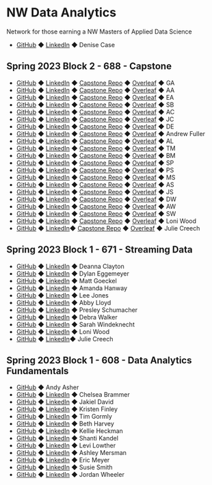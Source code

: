 # NW Data Analytics

Network for those earning a NW Masters of Applied Data Science

- [GitHub](https://github.com/denisecase) ◆ [LinkedIn](https://www.linkedin.com/in/denisecase) ◆ Denise Case

## Spring 2023 Block 2 - 688 - Capstone

- [GitHub]() ◆ [LinkedIn]() ◆ [Capstone Repo]() ◆ [Overleaf]() ◆ GA
- [GitHub]() ◆ [LinkedIn]() ◆ [Capstone Repo]() ◆ [Overleaf]() ◆ AA
- [GitHub]() ◆ [LinkedIn]() ◆ [Capstone Repo]() ◆ [Overleaf]() ◆ EA
- [GitHub]() ◆ [LinkedIn]() ◆ [Capstone Repo]() ◆ [Overleaf]() ◆ SB
- [GitHub]() ◆ [LinkedIn]() ◆ [Capstone Repo]() ◆ [Overleaf]() ◆ AC
- [GitHub]() ◆ [LinkedIn]() ◆ [Capstone Repo]() ◆ [Overleaf]() ◆ JC
- [GitHub]() ◆ [LinkedIn]() ◆ [Capstone Repo]() ◆ [Overleaf]() ◆ DE
- [GitHub](https://github.com/afuller257) ◆ [LinkedIn](https://www.linkedin.com/in/andrew-fuller-456b93aa/) ◆ [Capstone Repo](https://github.com/afuller257/CapstoneProject) ◆ [Overleaf](https://www.overleaf.com/read/stgnsngtzhwb) ◆ Andrew Fuller
- [GitHub]() ◆ [LinkedIn]() ◆ [Capstone Repo]() ◆ [Overleaf]() ◆ AL
- [GitHub]() ◆ [LinkedIn]() ◆ [Capstone Repo]() ◆ [Overleaf]() ◆ TM
- [GitHub]() ◆ [LinkedIn]() ◆ [Capstone Repo]() ◆ [Overleaf]() ◆ BM
- [GitHub]() ◆ [LinkedIn]() ◆ [Capstone Repo]() ◆ [Overleaf]() ◆ SP
- [GitHub]() ◆ [LinkedIn]() ◆ [Capstone Repo]() ◆ [Overleaf]() ◆ PS
- [GitHub]() ◆ [LinkedIn]() ◆ [Capstone Repo]() ◆ [Overleaf]() ◆ MS
- [GitHub]() ◆ [LinkedIn]() ◆ [Capstone Repo]() ◆ [Overleaf]() ◆ AS
- [GitHub]() ◆ [LinkedIn]() ◆ [Capstone Repo]() ◆ [Overleaf]() ◆ JS
- [GitHub]() ◆ [LinkedIn]() ◆ [Capstone Repo]() ◆ [Overleaf]() ◆ DW
- [GitHub]() ◆ [LinkedIn]() ◆ [Capstone Repo]() ◆ [Overleaf]() ◆ AW
- [GitHub]() ◆ [LinkedIn]() ◆ [Capstone Repo]() ◆ [Overleaf]() ◆ SW
- [GitHub](https://github.com/lwood7983) ◆ [LinkedIn](https://www.linkedin.com/in/loniwood1/) ◆ [Capstone Repo](https://github.com/lwood7983/L.Wood_Final_Capstone_Project.git) ◆ [Overleaf](https://www.overleaf.com/read/qwjkgksxjndz) ◆ Loni Wood
 - [GitHub](https://github.com/jcreech72) ◆ [LinkedIn](linkedin.com/in/julie-creech/)◆ [Capstone Repo](https://github.com/jcreech72/CreechCapstone) ◆ [Overleaf](https://www.overleaf.com/read/mzdkvqkytrmg) ◆ Julie Creech

## Spring 2023 Block 1 - 671 - Streaming Data

 - [GitHub](https://github.com/declayton) ◆ [LinkedIn]() ◆ Deanna Clayton
 - [GitHub](https://github.com/dylanegg) ◆ [LinkedIn](https://www.linkedin.com/in/dylaneggemeyer/) ◆ Dylan Eggemeyer
 - [GitHub](https://github.com/GeckoG) ◆ [LinkedIn](https://www.linkedin.com/in/matt-goeckel-a9440622b/) ◆ Matt Goeckel
 - [GitHub](https://github.com/mandi1120) ◆ [LinkedIn](https://www.linkedin.com/in/amandahanway/) ◆ Amanda Hanway
 - [GitHub](https://github.com/IamLimaEchoEcho) ◆ [LinkedIn](https://www.linkedin.com/in/lee-j-5956b928/) ◆ Lee Jones
 - [GitHub](https://github.com/abbylloyd03) ◆ [LinkedIn](https://www.linkedin.com/in/abby-lloyd-4a0b11183/) ◆ Abby Lloyd
 - [GitHub](https://github.com/presleyschumacher) ◆ [LinkedIn](https://www.linkedin.com/feed/) ◆ Presley Schumacher
 - [GitHub](https://github.com/ddwalk77) ◆ [LinkedIn](https://www.linkedin.com/in/ddw77/) ◆ Debra Walker
 - [GitHub](https://github.com/sarahwind) ◆ [LinkedIn](https://www.linkedin.com/in/sarah-windeknecht-55418a144/) ◆ Sarah Windeknecht
 - [GitHub](https://github.com/lwood7983) ◆ [LinkedIn](https://www.linkedin.com/in/loniwood1/) ◆ Loni Wood
 - [GitHub](https://github.com/jcreech72) ◆ [LinkedIn](linkedin.com/in/julie-creech/)◆ Julie Creech

## Spring 2023 Block 1 - 608 - Data Analytics Fundamentals

 - [GitHub](https://github.com/andyakiva) ◆ Andy Asher
 - [GitHub](https://github.com/chelsbrammer) ◆ [LinkedIn](https://www.linkedin.com/in/chelsea-brammer-384b1bba/) ◆ Chelsea Brammer
 - [GitHub](https://github.com/ss2jak) ◆ [LinkedIn](https://www.linkedin.com/in/jakiel10) ◆ Jakiel David
 - [GitHub](https://github.com/AnaylsisKris) ◆ [LinkedIn](https://www.linkedin.com/in/kristen-finley-7a5584a0/) ◆ Kristen Finley
 - [GitHub](https://github.com/tgormly) ◆ [LinkedIn](https://www.linkedin.com/in/tim-gormly-11a19a268/) ◆ Tim Gormly
 - [GitHub](https://github.com/bethharvey) ◆ [LinkedIn](https://www.linkedin.com/in/beth-harvey-033991240/) ◆ Beth Harvey
 - [GitHub](https://github.com/krh5284) ◆ [LinkedIn](https://www.linkedin.com/in/kellie-heckman-777920139/) ◆ Kellie Heckman
 - [GitHub](https://github.com/Shantik998) ◆ [LinkedIn](https://www.linkedin.com/in/shanti-kandel-8a307513a/) ◆ Shanti Kandel
 - [GitHub](https://github.com/LevLow) ◆ [LinkedIn](https://www.linkedin.com/in/levi-lowther-b35435106/) ◆ Levi Lowther
 - [GitHub](https://github.com/AMersman) ◆ [LinkedIn](https://www.linkedin.com/in/ashley-mersman/) ◆ Ashley Mersman
 - [GitHub](https://github.com/ericmeyer1) ◆ [LinkedIn](https://www.linkedin.com/in/ericmeyer123/) ◆ Eric Meyer
 - [GitHub](https://github.com/msmixj) ◆ [LinkedIn](https://www.linkedin.com/in/susie-smith-45b9783b/) ◆ Susie Smith
 - [GitHub](https://github.com/jordanwheeler7) ◆ [LinkedIn](https://www.linkedin.com/in/jordan-wheeler-8724a9195/) ◆ Jordan Wheeler
